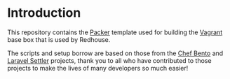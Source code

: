 # Introduction

This repository contains the [Packer](https://www.packer.io/) template used for building the [Vagrant](https://www.vagrantup.com/) base box that is used by Redhouse. 

The scripts and setup borrow are based on those from the [Chef Bento](https://github.com/chef/bento) and [Laravel Settler](https://github.com/laravel/settler) projects, thank you to all who have contributed to those projects to make the lives of many developers so much easier!
